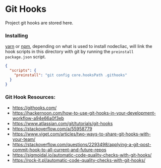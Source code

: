 # Git Hooks

Project git hooks are stored here.

### Installing

[yarn](https://yarnpkg.com/en/) or [npm](https://www.npmjs.com/get-npm), depending on what is used to install nodecliac, will link the hook scripts in this directory with git by running the `preinstall` `package.json` script.

```json
{
  "scripts": {
    "preinstall": "git config core.hooksPath .githooks"
  }
}
```

### Git Hook Resources:

- https://githooks.com/
- https://hackernoon.com/how-to-use-git-hooks-in-your-development-workflow-a94e66a0f3eb
- https://www.atlassian.com/git/tutorials/git-hooks
- https://stackoverflow.com/a/55958779
- https://www.viget.com/articles/two-ways-to-share-git-hooks-with-your-team/
- https://stackoverflow.com/questions/2293498/applying-a-git-post-commit-hook-to-all-current-and-future-repos
- https://sigmoidal.io/automatic-code-quality-checks-with-git-hooks/
- https://rock-it.pl/automatic-code-quality-checks-with-git-hooks/
